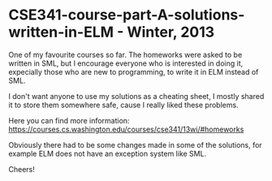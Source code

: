 # CSE341-course-part-A-solutions-written-in-ELM - Winter, 2013

One of my favourite courses so far. 
The homeworks were asked to be written in SML, but I encourage everyone who is interested in doing it, 
  expecially those who are new to programming, to write it in ELM instead of SML. 

I don't want anyone to use my solutions as a cheating sheet, I mostly shared it to store them somewhere safe, cause I really liked these problems. 

Here you can find more information: https://courses.cs.washington.edu/courses/cse341/13wi/#homeworks

Obviously there had to be some changes made in some of the solutions, for example ELM does not have an exception system like SML.

Cheers!

